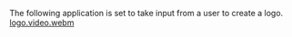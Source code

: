 The following application is set to take input from a user to create a logo.
[logo.video.webm](https://github.com/Saydeezr/logo-r-us/assets/157931019/e3954e71-4285-47e2-a993-2c167359a59d)
